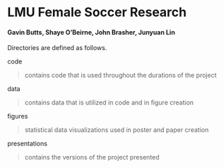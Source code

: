 # LMU Female Soccer Research  
  
#### Gavin Butts, Shaye O’Beirne, John Brasher, Junyuan Lin  
  
Directories are defined as follows.  
  
code  
> contains code that is used throughout the durations of the project

data
> contains data that is utilized in code and in figure creation

figures
> statistical data visualizations used in poster and paper creation

presentations
> contains the versions of the project presented
